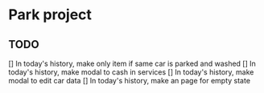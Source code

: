 # Park project

## TODO

[] In today's history, make only item if same car is parked and washed
[] In today's history, make modal to cash in services
[] In today's history, make modal to edit car data
[] In today's history, make an page for empty state
